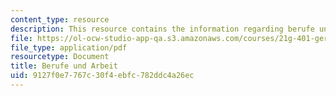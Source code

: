 ```yaml
---
content_type: resource
description: This resource contains the information regarding berufe und arbeit.
file: https://ol-ocw-studio-app-qa.s3.amazonaws.com/courses/21g-401-german-i-fall-2008/9127f0e7767c30f4ebfc782ddc4a26ec_MIT21G_401F08_berufe.pdf
file_type: application/pdf
resourcetype: Document
title: Berufe und Arbeit
uid: 9127f0e7-767c-30f4-ebfc-782ddc4a26ec
---
```

